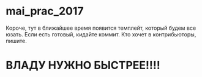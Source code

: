# mai_prac_2017
Короче, тут в ближайшее время появится темплейт, который будем все юзать.
Если есть готовый, кидайте коммит. Кто хочет в контрибьюторы, пишите.
# ВЛАДУ НУЖНО БЫСТРЕЕ!!!!

